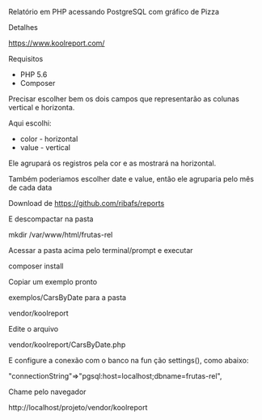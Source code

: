 Relatório em PHP acessando PostgreSQL com gráfico de Pizza

Detalhes

https://www.koolreport.com/

Requisitos

- PHP 5.6
- Composer

Precisar escolher bem os dois campos que representarão as colunas vertical e horizonta.

Aqui escolhi:

- color - horizontal
- value - vertical

Ele agrupará os registros pela cor e as mostrará na horizontal.

Também poderiamos escolher date e value, então ele agruparia pelo mês de cada data

Download de 
https://github.com/ribafs/reports

E descompactar na pasta

mkdir /var/www/html/frutas-rel

Acessar a pasta acima pelo terminal/prompt e executar

composer install

Copiar um exemplo pronto

exemplos/CarsByDate para a pasta

vendor/koolreport

Edite o arquivo

vendor/koolreport/CarsByDate.php

E configure a conexão com o banco na fun ção settings(), como abaixo:

"connectionString"=>"pgsql:host=localhost;dbname=frutas-rel",


Chame pelo navegador

http://localhost/projeto/vendor/koolreport



